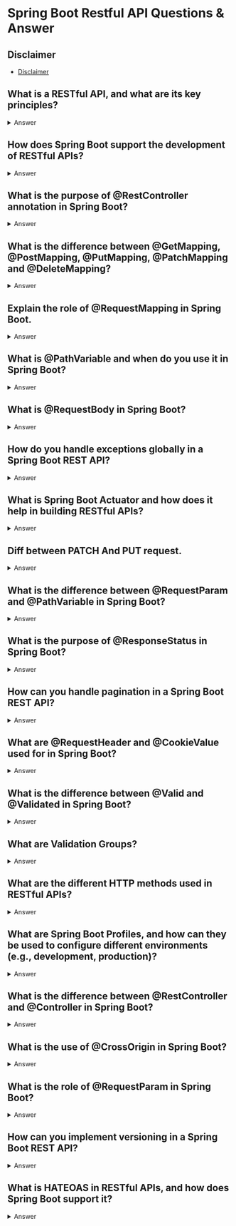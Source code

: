 # Spring Boot Restful API Questions & Answer

## Disclaimer
- [Disclaimer](disclaimer-qa.md)

## What is a RESTful API, and what are its key principles?
<details>
<summary>Answer</summary>

- A RESTful API (Representational State Transfer) is an architectural style for building web services that are lightweight, stateless, and can communicate over HTTP. 
- The key principles of RESTful APIs include:
  - Statelessness: Every request from the client to the server must contain all the information needed to understand and process the request. The server should not store anything about the client's state between requests.
  - Client-Server Architecture: The client and server operate independently. The client is responsible for the user interface, while the server manages data storage and logic.
  - Uniform Interface: A consistent and standardized way of interacting with resources, typically through HTTP methods (GET, POST, PUT, DELETE).
  - Representation: Resources (data entities) are represented in a format like JSON or XML.
  - Cacheability: Responses must explicitly define if they are cacheable or not, helping improve performance.
  - Layered System: A system can be composed of multiple layers, each responsible for a different aspect, such as security, load balancing, etc.

</details>

##  How does Spring Boot support the development of RESTful APIs?
<details>
<summary>Answer</summary>

- Spring Boot simplifies the development of RESTful APIs by providing a pre-configured environment with the following features:
  - Embedded Servers: Spring Boot supports embedded web servers like Tomcat, Jetty, and Undertow, so you don't need to configure an external server for running your APIs.
  - Spring Web Dependency: The spring-boot-starter-web dependency includes all the necessary libraries (like Spring MVC, Jackson, etc.) for building RESTful APIs.
  - Simplified Configuration: Spring Boot offers default configurations, reducing boilerplate code and setup.
  - REST Annotations: Annotations such as @RestController, @RequestMapping, @GetMapping, @PostMapping, etc., make it easy to define routes and map HTTP methods to Java methods.
  - Automatic JSON/XML Conversion: With Spring Boot, response objects are automatically converted to JSON (or XML) using libraries like Jackson, eliminating the need for manual serialization.
  - Built-in Error Handling: Spring Boot provides comprehensive error handling and exception handling using @ControllerAdvice or @ExceptionHandler.

</details>

## What is the purpose of @RestController annotation in Spring Boot?
<details>
<summary>Answer</summary>

- @RestController is a convenience annotation in Spring Boot that combines @Controller and @ResponseBody. 
- It indicates that the class is a RESTful web service controller, where methods will return data directly to the client (usually in JSON format) instead of rendering a view.

- @Controller is used to mark a class as a Spring MVC controller that can handle HTTP requests.
- @ResponseBody tells Spring that the return value of methods should be serialized directly into the HTTP response body.


- Using @RestController simplifies the development of REST APIs, as you don't need to manually annotate each method with @ResponseBody.

Example:

```java
@RestController
@RequestMapping("/api/products")
public class ProductController {
    @GetMapping
    public List<Product> getAllProducts() {
        return productService.getAllProducts();
    }
}

```
</details>

## What is the difference between @GetMapping, @PostMapping, @PutMapping, @PatchMapping and @DeleteMapping?
<details>
<summary>Answer</summary>

- These are convenience annotations in Spring Boot that map HTTP requests to Java methods for CRUD (Create, Read, Update, Delete) operations:

- @GetMapping: Used to handle HTTP GET requests. It is typically used for retrieving resources or data.

```java
@GetMapping("/users/{id}")
public User getUser(@PathVariable Long id) {
    return userService.getUser(id);
}

```

- @PostMapping: Used to handle HTTP POST requests. It is typically used for creating new resources.

```java
@PostMapping("/users")
public User createUser(@RequestBody User user) {
    return userService.createUser(user);
}

```

- @PutMapping: Used to handle HTTP PUT requests. It is typically used for updating an existing resource.

```java
@PutMapping("/users/{id}")
public User updateUser(@PathVariable Long id, @RequestBody User user) {
    return userService.updateUser(id, user);
}

```

- @DeleteMapping: Used to handle HTTP DELETE requests. It is typically used for deleting resources.

```java
@DeleteMapping("/users/{id}")
public void deleteUser(@PathVariable Long id) {
    userService.deleteUser(id);
}

```

- @PatchMapping is used to handle HTTP PATCH requests, which are used for partial updates to an existing resource. This means you are sending a request with only the data that needs to be modified, not the entire resource.

```java
@PatchMapping("/users/{id}")
public User updateUser(@PathVariable Long id, @RequestBody Map<String, Object> updates) {
    return userService.updateUser(id, updates);  // Only update the fields sent in the request
}

```

</details>

##  Explain the role of @RequestMapping in Spring Boot.
<details>
<summary>Answer</summary>

- @RequestMapping is a versatile annotation used to map HTTP requests to Java methods in a controller. 
- It can be used to specify the HTTP method (GET, POST, PUT, DELETE, etc.), the URL path, and additional parameters such as headers or request parameters.

```java
@RequestMapping(value = "/users", method = RequestMethod.GET)
public List<User> getUsers() {
    return userService.getAllUsers();
}

```

- While @RequestMapping is powerful, Spring 4 introduced more specialized annotations like @GetMapping, @PostMapping, etc., to make code more readable and concise.

</details>

## What is @PathVariable and when do you use it in Spring Boot?
<details>
<summary>Answer</summary>

- @PathVariable is used to extract values from the URI path in a RESTful API request.
- It is commonly used in dynamic URLs to map parts of the URL to method parameters.

```java
@GetMapping("/users/{id}")
public User getUser(@PathVariable Long id) {
    return userService.getUser(id);
}

```

- In the above example, id is a path variable, and the value for id will be extracted from the URL.

</details>

## What is @RequestBody in Spring Boot?
<details>
<summary>Answer</summary>

- @RequestBody is used to bind the incoming HTTP request body to a method parameter in a Spring controller. 
- It's typically used for HTTP methods like POST and PUT, where you send data to the server in the request body (e.g., JSON, XML).

```java
@PostMapping("/users")
public User createUser(@RequestBody User user) {
    return userService.createUser(user);
}

```

- In this case, the user object is populated with the data from the request body, usually in JSON format, and passed to the method.

</details>


## How do you handle exceptions globally in a Spring Boot REST API?
<details>
<summary>Answer</summary>

-  In Spring Boot, you can handle exceptions globally using @ControllerAdvice or @ExceptionHandler. 
- This approach allows you to centralize the error-handling logic, making your API more consistent.

Example using @ControllerAdvice:

```java
@ControllerAdvice
public class GlobalExceptionHandler {
    
    @ExceptionHandler(ResourceNotFoundException.class)
    public ResponseEntity<ErrorResponse> handleResourceNotFound(ResourceNotFoundException ex) {
        ErrorResponse errorResponse = new ErrorResponse("Resource not found", ex.getMessage());
        return new ResponseEntity<>(errorResponse, HttpStatus.NOT_FOUND);
    }
    
    @ExceptionHandler(Exception.class)
    public ResponseEntity<ErrorResponse> handleGenericException(Exception ex) {
        ErrorResponse errorResponse = new ErrorResponse("Internal server error", ex.getMessage());
        return new ResponseEntity<>(errorResponse, HttpStatus.INTERNAL_SERVER_ERROR);
    }
}

```

- In this example, exceptions are handled globally, and an appropriate error response is returned.

</details>


## What is Spring Boot Actuator and how does it help in building RESTful APIs?
<details>
<summary>Answer</summary>

- Spring Boot Actuator is a set of built-in production-ready features that help monitor and manage Spring Boot applications. 
- It provides endpoints that can be used to get details about your application's health, metrics, environment, and other useful information.
- Some commonly used actuator endpoints:
  - /actuator/health: Provides the health status of your application.
  - /actuator/metrics: Provides metrics about the application (e.g., memory usage, active threads).
  - /actuator/env: Shows environment properties.

To enable Actuator, you can add the dependency spring-boot-starter-actuator to your pom.xml or build.gradle.

</details>

## Diff between PATCH And PUT request.
<details>
<summary>Answer</summary>

| **Aspect**           | **PUT** (`@PutMapping`)                               | **PATCH** (`@PatchMapping`)                              |
|----------------------|-------------------------------------------------------|---------------------------------------------------------|
| **Purpose**           | Update the entire resource (complete replacement)      | Update part of the resource (partial update)             |
| **Request Body**      | The client sends the full updated resource (overwrites the existing one) | The client sends only the fields that need to be updated |
| **Idempotency**       | Idempotent (same request gives the same result)        | Not necessarily idempotent (depending on the implementation) |
| **Use Case**          | Use when the entire resource is being updated (e.g., updating all fields of a `User`) | Use when only a part of the resource needs to be updated (e.g., updating a `User`'s `email`) |
| **Example**           | Replacing the whole user object with a new one         | Updating just the `email` field of a user object        |


</details>

## What is the difference between @RequestParam and @PathVariable in Spring Boot?
<details>
<summary>Answer</summary>

- @RequestParam is used to extract query parameters from the URL, typically for optional parameters. It is often used in cases where the parameters are part of the query string (e.g., ?name=John&age=30).

```java
@GetMapping("/users")
public List<User> getUsers(@RequestParam String name, @RequestParam int age) {
    return userService.getUsersByNameAndAge(name, age);
}

```
URL: /users?name=John&age=30

- @PathVariable is used to extract variables from the URI path. It is typically used when the parameter is part of the URL itself, not as a query string.

```java
@GetMapping("/users/{id}")
public User getUser(@PathVariable Long id) {
    return userService.getUserById(id);
}

```
URL: /users/1

</details>


## What is the purpose of @ResponseStatus in Spring Boot?
<details>
<summary>Answer</summary>

- The @ResponseStatus annotation is used to set the HTTP status code for a response. 
- It can be applied to a controller method or exception handler to indicate the status code that should be returned with the response.

For controller methods: You can use it to set a default response status for a method.

```java
@ResponseStatus(HttpStatus.CREATED)
@PostMapping("/users")
public User createUser(@RequestBody User user) {
    return userService.createUser(user);
}

```

- For exception handling: It can be used on custom exceptions to indicate the HTTP status code that should be returned when the exception is thrown.

```java
@ResponseStatus(HttpStatus.NOT_FOUND)
public class ResourceNotFoundException extends RuntimeException {
    public ResourceNotFoundException(String message) {
        super(message);
    }
}

```
- In this example, when a ResourceNotFoundException is thrown, Spring will automatically return a 404 Not Found response.

</details>

## How can you handle pagination in a Spring Boot REST API?
<details>
<summary>Answer</summary>

- Spring Data provides a very easy way to implement pagination with the Pageable interface. 
- It allows you to retrieve a subset of results from a potentially large dataset in a RESTful API.

Here’s how you can implement pagination:

- Controller Layer: You can accept Pageable as a parameter in your controller method, which Spring will automatically convert from query parameters (e.g., page, size).

```java
@GetMapping("/users")
public Page<User> getUsers(Pageable pageable) {
    return userService.getUsers(pageable);
}

```

- Service Layer: In the service layer, you can pass the Pageable object to a repository that extends PagingAndSortingRepository.

```java
public Page<User> getUsers(Pageable pageable) {
    return userRepository.findAll(pageable);
}

```

Request: For pagination, clients can make a request with query parameters like ?page=0&size=10 to get the first 10 users.

</details>


## What are @RequestHeader and @CookieValue used for in Spring Boot?
<details>
<summary>Answer</summary>

- @RequestHeader: This annotation is used to bind HTTP request headers to method parameters in a controller. You can use it to access any custom header passed in the HTTP request.

Example:

```java
@GetMapping("/users")
public List<User> getUsers(@RequestHeader("Authorization") String authorizationToken) {
    return userService.getUsers(authorizationToken);
}

```
In this example, the Authorization header is extracted and passed to the method.

- @CookieValue: This annotation is used to bind cookie values to method parameters. It is useful when you need to access cookies sent by the client.

```java
@GetMapping("/dashboard")
public String getDashboard(@CookieValue("user_id") String userId) {
    return dashboardService.getDashboard(userId);
}

```

- In this example, the user_id cookie value is extracted and passed to the method.

</details>

##  What is the difference between @Valid and @Validated in Spring Boot?
<details>
<summary>Answer</summary>

- @Valid: It is a Java Bean validation annotation used to validate the properties of a class. 
- It is provided by the JSR-303 (Bean Validation) specification, and it is typically used on method parameters, fields, or class-level annotations.

Example:
```java
@PostMapping("/users")
public User createUser(@Valid @RequestBody User user) {
    return userService.createUser(user);
}

```

- @Validated: It is a Spring-specific annotation that extends @Valid but allows for the use of validation groups. 
- It can be used to validate different groups of constraints, which is particularly useful in cases where you have different validation requirements for different scenarios.


```java
@PostMapping("/users")
public User createUser(@Validated(Create.class) @RequestBody User user) {
    return userService.createUser(user);
}

```

**In summary:**
- @Valid is part of the JSR-303 specification and is often used for simple validation.
- @Validated allows for more advanced validation capabilities, such as validation groups.

</details>


## What are Validation Groups?
<details>
<summary>Answer</summary>

- Validation Groups are used to validate subsets of constraints on a class. You can define groups like Create, Update, Delete, and apply them to specific validation rules on an entity.
- This is especially useful when you have different requirements for the same object in different scenarios. For example:
- When creating a new user, you may want to ensure the name field is not null.
- When updating a user, you may not need to check the name field, but you might want to validate the email field.

**How does @Validated work with validation groups?**

- To use validation groups, you first define group interfaces, then specify those groups on the relevant constraints. For instance:

```java
public interface Create { }
public interface Update { }

```

- Then, in your entity class (e.g., User), you can apply different validation groups like this:

```java
public class User {

    @NotNull(groups = Create.class)
    private String name;

    @Email(groups = {Create.class, Update.class})
    private String email;

    // other fields, getters, setters...
}

```
In the above example:
- The name field is validated only in the context of Create operations.
- The email field is validated in both Create and Update operations.

Using @Validated with Validation Groups in Controllers
Now, when you use @Validated in your controller, you can specify the validation group to apply:
 
```java
@PostMapping("/users")
public User createUser(@Validated(Create.class) @RequestBody User user) {
    return userService.createUser(user);  // This will validate the user according to the 'Create' group
}

@PutMapping("/users/{id}")
public User updateUser(@Validated(Update.class) @RequestBody User user) {
    return userService.updateUser(user);  // This will validate the user according to the 'Update' group
}

```

In the above example:
- The createUser method triggers validation of the User object according to the Create validation group.
- The updateUser method triggers validation according to the Update validation group.


**Summary **
- @Validated: Provides more advanced validation options, especially when working with validation groups. It allows you to apply different validation rules based on the operation or scenario.
- @Valid: Used for simple validation with no group differentiation. All validation constraints are checked.

```java
@PutMapping("/users/{id}")
public User updateUser(@Validated @RequestBody User user) {
    return userService.updateUser(user);
}

```

- - In this case, @Validated is applied to the user object. Since no specific validation group is passed, it will validate all constraints on the User object (similar to @Valid).

</details>

## What are the different HTTP methods used in RESTful APIs?
<details>
<summary>Answer</summary>

- The most commonly used HTTP methods in RESTful APIs are:
  - GET: Retrieves data from the server (read-only, no side effects).
  - POST: Submits data to the server (used for creating resources).
  - PUT: Updates a resource with the data provided (typically used for full updates).
  - PATCH: Partially updates a resource (only updates the fields provided).
  - DELETE: Removes a resource from the server.
  - HEAD: Similar to GET but only retrieves the headers, not the body.
  - OPTIONS: Describes the communication options for the target resource (like allowed HTTP methods).

</details>


## What are Spring Boot Profiles, and how can they be used to configure different environments (e.g., development, production)?
<details>
<summary>Answer</summary>

- Spring Boot Profiles are used to define different configuration settings for different environments. 
- A profile is a way to isolate configuration properties and beans for different environments, like dev, prod, or test.
- Spring Boot allows you to specify which profile is active using the spring.profiles.active property.

- To specify the active profile, you can either:
```properties
spring.profiles.active=dev

```
Or specify it as a command-line argument:

```shell
java -jar myapp.jar --spring.profiles.active=prod

```
</details>


## What is the difference between @RestController and @Controller in Spring Boot?
<details>
<summary>Answer</summary>

- @Controller: A traditional Spring annotation used for web applications that returns views (HTML, JSP, etc.). It is typically used with @ResponseBody to return JSON or XML, but it is not automatically included.

```java
@Controller
public class UserController {
    @RequestMapping("/users")
    public String getUsers(Model model) {
        model.addAttribute("users", userService.getUsers());
        return "usersView"; // returns a view name (e.g., users.jsp)
    }
}

```

- @RestController: A convenience annotation that combines @Controller and @ResponseBody. It is used in RESTful APIs, and all methods in a @RestController are implicitly annotated with @ResponseBody, meaning that the return values are directly written to the HTTP response body (usually in JSON format).

```java
@RestController
public class UserController {
    @GetMapping("/users")
    public List<User> getUsers() {
        return userService.getUsers();
    }
}

```

**In summary:**
- @Controller is for traditional web applications.
- @RestController is for REST APIs, where the data is directly returned in the response body.

</details>


## What is the use of @CrossOrigin in Spring Boot?
<details>
<summary>Answer</summary>

-  @CrossOrigin is an annotation in Spring Boot that enables Cross-Origin Resource Sharing (CORS) support for your RESTful APIs. 
- CORS is a mechanism that allows web browsers to make requests to domains other than the one that served the original web page.

- By default, web browsers block such cross-origin requests for security reasons. 
- The @CrossOrigin annotation enables you to specify which domains can access your REST API and what HTTP methods are allowed.

```java
@RestController
@CrossOrigin(origins = "http://example.com")
public class UserController {
    
    @GetMapping("/users")
    public List<User> getUsers() {
        return userService.getUsers();
    }
}

```
- In this example, the @CrossOrigin annotation allows requests from http://example.com to access the /users endpoint.

</details>

##  What is the role of @RequestParam in Spring Boot?
<details>
<summary>Answer</summary>

- @RequestParam is used to extract query parameters from the URL of an HTTP request. 
- These parameters are typically sent in the URL after the ? symbol, and can be used to filter or modify the behavior of your API.

```java
@GetMapping("/users")
public List<User> getUsers(@RequestParam(required = false) String name, 
                           @RequestParam(defaultValue = "0") int page) {
    return userService.findUsersByName(name, page);
}

```

Here:
- If the URL is /users?name=John&page=2, the name and page parameters will be extracted and passed to the getUsers method.
- required = false makes the query parameter optional.
- defaultValue specifies a default value if the parameter is not provided in the request.

</details>


## How can you implement versioning in a Spring Boot REST API?
<details>
<summary>Answer</summary>

- Versioning is important when your API evolves, but you want to ensure that clients using older versions are not broken. 
- Spring Boot supports multiple ways to implement versioning for RESTful APIs:

- URI Path Versioning: The most common method of versioning an API is by including the version number in the URL path.

```java
@GetMapping("/v1/users")
public List<User> getUsersV1() {
    return userService.getAllUsers();
}

@GetMapping("/v2/users")
public List<User> getUsersV2() {
    return userService.getAllUsersV2();
}

```

- Request Parameter Versioning: You can pass the version in the query parameters.

```java
@GetMapping("/users")
public List<User> getUsers(@RequestParam(value = "version", defaultValue = "1") int version) {
    if (version == 1) {
        return userService.getAllUsersV1();
    } else {
        return userService.getAllUsersV2();
    }
}

```

- Header Versioning: You can specify the version in the request header.

```java
@GetMapping("/users")
public List<User> getUsers(@RequestHeader(value = "API-Version", defaultValue = "1") int version) {
    if (version == 1) {
        return userService.getAllUsersV1();
    } else {
        return userService.getAllUsersV2();
    }
}

```
</details>

## What is HATEOAS in RESTful APIs, and how does Spring Boot support it?
<details>
<summary>Answer</summary>

- HATEOAS (Hypermedia As The Engine Of Application State) is a constraint of REST that suggests that, along with the data, the API should provide related actions (links) that a client can follow. 
- These links guide the client on what actions can be performed next, creating a more dynamic and discoverable API.
- In Spring Boot, Spring HATEOAS is a library that provides support for adding hypermedia links to RESTful responses. 
- It helps build APIs where each response contains links to related resources, making it easier for clients to navigate through the API.

```java
@GetMapping("/users/{id}")
public Resource<User> getUser(@PathVariable Long id) {
    User user = userService.getUser(id);
    Resource<User> resource = new Resource<>(user);

    resource.add(linkTo(methodOn(UserController.class).getUser(id)).withSelfRel());
    resource.add(linkTo(methodOn(UserController.class).getAllUsers()).withRel("all-users"));
    
    return resource;
}

```
- In the above example:
  - linkTo(methodOn(...)) is used to create hypermedia links.
  - withSelfRel() adds a link to the resource itself.
  - withRel("all-users") adds a link to get all users.

</details>


 









